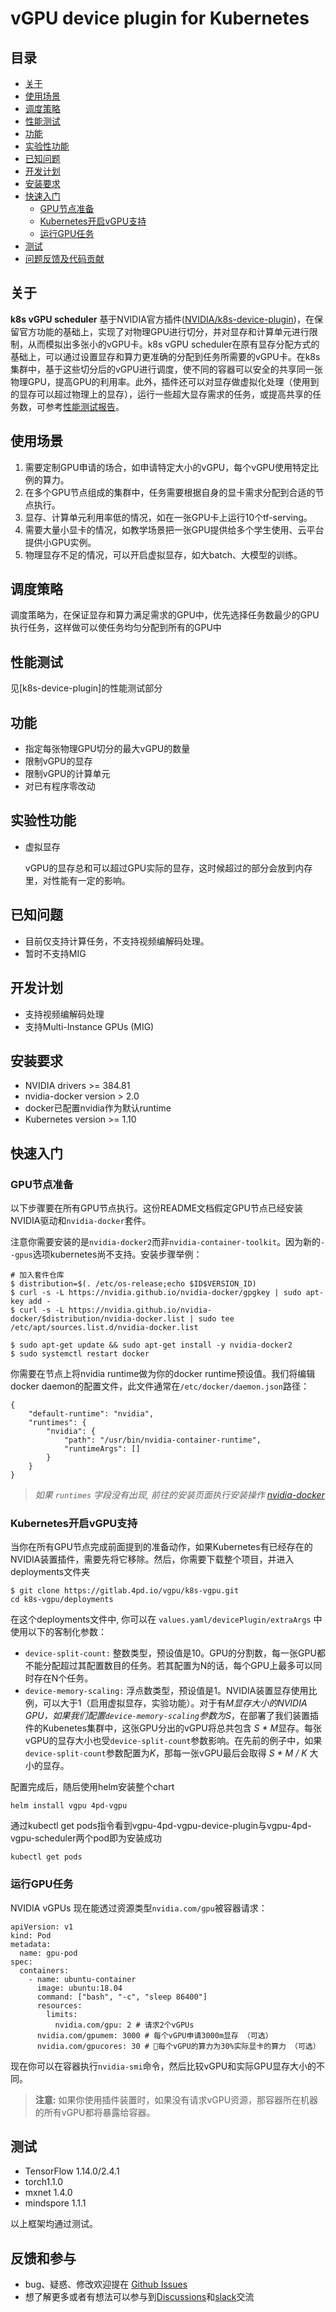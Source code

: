 # vGPU device plugin for Kubernetes


## 目录

- [关于](#关于)
- [使用场景](#使用场景)
- [调度策略](#调度策略)
- [性能测试](#性能测试)
- [功能](#功能)
- [实验性功能](#实验性功能)
- [已知问题](#已知问题)
- [开发计划](#开发计划)
- [安装要求](#安装要求)
- [快速入门](#快速入门)
  - [GPU节点准备](#GPU节点准备)
  - [Kubernetes开启vGPU支持](#Kubernetes开启vGPU支持)
  - [运行GPU任务](#运行GPU任务)
- [测试](#测试)
- [问题反馈及代码贡献](#问题反馈及代码贡献)

## 关于

**k8s vGPU scheduler** 基于NVIDIA官方插件([NVIDIA/k8s-device-plugin](https://github.com/NVIDIA/k8s-device-plugin))，在保留官方功能的基础上，实现了对物理GPU进行切分，并对显存和计算单元进行限制，从而模拟出多张小的vGPU卡。k8s vGPU scheduler在原有显存分配方式的基础上，可以通过设置显存和算力更准确的分配到任务所需要的vGPU卡。在k8s集群中，基于这些切分后的vGPU进行调度，使不同的容器可以安全的共享同一张物理GPU，提高GPU的利用率。此外，插件还可以对显存做虚拟化处理（使用到的显存可以超过物理上的显存），运行一些超大显存需求的任务，或提高共享的任务数，可参考[性能测试报告](#性能测试)。

## 使用场景

1. 需要定制GPU申请的场合，如申请特定大小的vGPU，每个vGPU使用特定比例的算力。
2. 在多个GPU节点组成的集群中，任务需要根据自身的显卡需求分配到合适的节点执行。
3. 显存、计算单元利用率低的情况，如在一张GPU卡上运行10个tf-serving。
4. 需要大量小显卡的情况，如教学场景把一张GPU提供给多个学生使用、云平台提供小GPU实例。
5. 物理显存不足的情况，可以开启虚拟显存，如大batch、大模型的训练。

## 调度策略

调度策略为，在保证显存和算力满足需求的GPU中，优先选择任务数最少的GPU执行任务，这样做可以使任务均匀分配到所有的GPU中

## 性能测试

见[k8s-device-plugin]的性能测试部分

## 功能

- 指定每张物理GPU切分的最大vGPU的数量
- 限制vGPU的显存
- 限制vGPU的计算单元
- 对已有程序零改动

## 实验性功能

- 虚拟显存

  vGPU的显存总和可以超过GPU实际的显存，这时候超过的部分会放到内存里，对性能有一定的影响。

## 已知问题

- 目前仅支持计算任务，不支持视频编解码处理。
- 暂时不支持MIG

## 开发计划

- 支持视频编解码处理
- 支持Multi-Instance GPUs (MIG) 

## 安装要求

* NVIDIA drivers >= 384.81
* nvidia-docker version > 2.0 
* docker已配置nvidia作为默认runtime
* Kubernetes version >= 1.10

## 快速入门

### GPU节点准备

以下步骤要在所有GPU节点执行。这份README文档假定GPU节点已经安装NVIDIA驱动和`nvidia-docker`套件。

注意你需要安装的是`nvidia-docker2`而非`nvidia-container-toolkit`。因为新的`--gpus`选项kubernetes尚不支持。安装步骤举例：

```
# 加入套件仓库
$ distribution=$(. /etc/os-release;echo $ID$VERSION_ID)
$ curl -s -L https://nvidia.github.io/nvidia-docker/gpgkey | sudo apt-key add -
$ curl -s -L https://nvidia.github.io/nvidia-docker/$distribution/nvidia-docker.list | sudo tee /etc/apt/sources.list.d/nvidia-docker.list

$ sudo apt-get update && sudo apt-get install -y nvidia-docker2
$ sudo systemctl restart docker
```

你需要在节点上将nvidia runtime做为你的docker runtime预设值。我们将编辑docker daemon的配置文件，此文件通常在`/etc/docker/daemon.json`路径：

```
{
    "default-runtime": "nvidia",
    "runtimes": {
        "nvidia": {
            "path": "/usr/bin/nvidia-container-runtime",
            "runtimeArgs": []
        }
    }
}
```

> *如果 `runtimes` 字段没有出现, 前往的安装页面执行安装操作 [nvidia-docker](https://github.com/NVIDIA/nvidia-docker)*

### Kubernetes开启vGPU支持

当你在所有GPU节点完成前面提到的准备动作，如果Kubernetes有已经存在的NVIDIA装置插件，需要先将它移除。然后，你需要下载整个项目，并进入deployments文件夹

```
$ git clone https://gitlab.4pd.io/vgpu/k8s-vgpu.git
cd k8s-vgpu/deployments
```

在这个deployments文件中, 你可以在 `values.yaml/devicePlugin/extraArgs` 中使用以下的客制化参数：

* `device-split-count:` 
  整数类型，预设值是10。GPU的分割数，每一张GPU都不能分配超过其配置数目的任务。若其配置为N的话，每个GPU上最多可以同时存在N个任务。
* `device-memory-scaling:` 
  浮点数类型，预设值是1。NVIDIA装置显存使用比例，可以大于1（启用虚拟显存，实验功能）。对于有*M​*显存大小的NVIDIA GPU，如果我们配置`device-memory-scaling`参数为*S*，在部署了我们装置插件的Kubenetes集群中，这张GPU分出的vGPU将总共包含 *S \* M*显存。每张vGPU的显存大小也受`device-split-count`参数影响。在先前的例子中，如果`device-split-count`参数配置为*K*，那每一张vGPU最后会取得 *S \* M / K* 大小的显存。

配置完成后，随后使用helm安装整个chart

```
helm install vgpu 4pd-vgpu
```

通过kubectl get pods指令看到vgpu-4pd-vgpu-device-plugin与vgpu-4pd-vgpu-scheduler两个pod即为安装成功

```
kubectl get pods
```

### 运行GPU任务

NVIDIA vGPUs 现在能透过资源类型`nvidia.com/gpu`被容器请求：

```
apiVersion: v1
kind: Pod
metadata:
  name: gpu-pod
spec:
  containers:
    - name: ubuntu-container
      image: ubuntu:18.04
      command: ["bash", "-c", "sleep 86400"]
      resources:
        limits:
          nvidia.com/gpu: 2 # 请求2个vGPUs
	  nvidia.com/gpumem: 3000 # 每个vGPU申请3000m显存 （可选）
	  nvidia.com/gpucores: 30 # 每个vGPU的算力为30%实际显卡的算力 （可选）
```

现在你可以在容器执行`nvidia-smi`命令，然后比较vGPU和实际GPU显存大小的不同。

> **注意:** 如果你使用插件装置时，如果没有请求vGPU资源，那容器所在机器的所有vGPU都将暴露给容器。

## 测试

- TensorFlow 1.14.0/2.4.1
- torch1.1.0
- mxnet 1.4.0
- mindspore 1.1.1

以上框架均通过测试。

## 反馈和参与

* bug、疑惑、修改欢迎提在 [Github Issues](https://github.com/4paradigm/k8s-device-plugin/issues/new)
* 想了解更多或者有想法可以参与到[Discussions](https://github.com/4paradigm/k8s-device-plugin/discussions)和[slack](https://join.slack.com/t/k8s-device-plugin/shared_invite/zt-oi9zkr5c-LsMzNmNs7UYg6usc0OiWKw)交流

